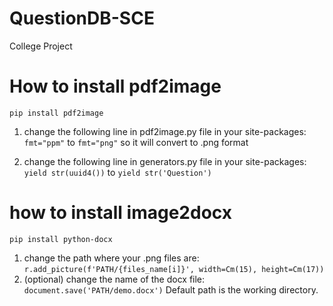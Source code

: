 # QuestionDB-SCE
College Project

# How to install pdf2image
```
pip install pdf2image
```
1. change the following line in pdf2image.py file in your site-packages:
```fmt="ppm"``` to ```fmt="png"``` so it will convert to .png format

2. change the following line in generators.py file in your site-packages:
```yield str(uuid4())``` to ```yield str('Question')```

# how to install image2docx

```
pip install python-docx
```
1. change the path where your .png files are:
```r.add_picture(f'PATH/{files_name[i]}', width=Cm(15), height=Cm(17))```
2. (optional) change the name of the docx file:
```document.save('PATH/demo.docx')```
Default path is the working directory.

